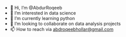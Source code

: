 - 👋 Hi, I’m @AbdurRoqeeb
- 👀 I’m interested in data science
- 🌱 I’m currently learning python
- 💞️ I’m looking to collaborate on data analysis projects
- 📫 How to reach via abdroqeebhollar@gmail.com

<!---
AbdurRoqeeb/AbdurRoqeeb is a ✨ special ✨ repository because its `README.md` (this file) appears on your GitHub profile.
You can click the Preview link to take a look at your changes.
--->
